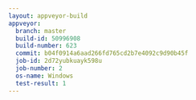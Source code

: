 ```yaml
---
layout: appveyor-build
appveyor:
  branch: master
  build-id: 50996908
  build-number: 623
  commit: b04f0914a6aad266fd765cd2b7e4092c9d90b45f
  job-id: 2d72yubkuayk598u
  job-number: 2
  os-name: Windows
  test-result: 1
---
```

